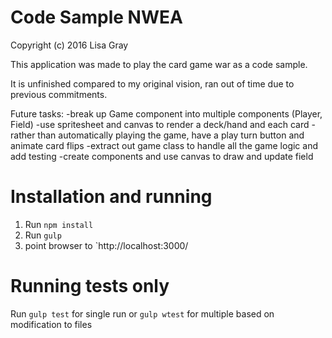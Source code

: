 # Code Sample NWEA

Copyright (c) 2016 Lisa Gray

This application was made to play the card game war as a code sample.

It is unfinished compared to my original vision, ran out of time due to previous commitments.

Future tasks:
  -break up Game component into multiple components (Player, Field)
  -use spritesheet and canvas to render a deck/hand and each card
  -rather than automatically playing the game, have a play turn button and animate card flips
  -extract out game class to handle all the game logic and add testing
  -create components and use canvas to draw and update field


# Installation and running

1. Run `npm install`
2. Run `gulp`
3. point browser to `http://localhost:3000/


# Running tests only

Run `gulp test` for single run or `gulp wtest` for multiple based on modification to files